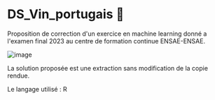 # DS_Vin_portugais :wine_glass:

Proposition de correction d'un exercice en machine learning donné a l'examen final 2023 au centre de formation continue ENSAE-ENSAE.

![image](https://github.com/Bendrox/DS_Vin_portugais/assets/145064474/c0ccaf34-3b35-464f-bd47-c320a216f385)


La solution proposée est une extraction sans modification de la copie rendue.

Le langage utilisé : R
